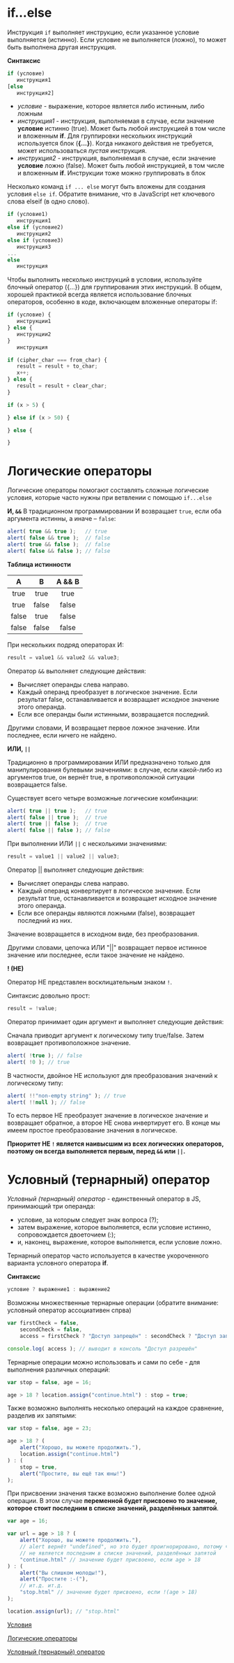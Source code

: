 # if...else

Инструкция ```if``` выполняет инструкцию, если указанное условие выполняется (истинно). Если условие не выполняется (ложно), то может быть выполнена другая инструкция.

**Синтаксис**

```js
if (условие)
   инструкция1
[else
   инструкция2]
```

* *условие* - выражение, которое является либо истинным, либо ложным
* *инструкция1* - инструкция, выполняемая в случае, если значение **условие** истинно (true). Может быть любой инструкцией в том числе и вложенным **if**. Для группировки нескольких инструкций используется блок (**{...}**). Когда никакого действия не требуется, может использоваться *пустая* инструкция.
* *инструкция2* - инструкция, выполняемая в случае, если значение **условие** ложно (false). Может быть любой инструкцией, в том числе и вложенным **if**. Инструкции тоже можно группировать в блок 

Несколько команд ```if ... else``` могут быть вложены для создания условия ```else if```. Обратите внимание, что в JavaScript нет ключевого слова elseif (в одно слово).

```js
if (условие1)
   инструкция1
else if (условие2)
   инструкция2
else if (условие3)
   инструкция3
...
else
   инструкция
```
Чтобы выполнить несколько инструкций в условии, используйте блочный оператор ({...}) для группирования этих инструкций. В общем, хорошей практикой всегда является использование блочных операторов, особенно в коде, включающем вложенные операторы if:

```js
if (условие) {
   инструкции1
} else {
   инструкции2
}
   инструкция
```

```js
if (cipher_char === from_char) {
   result = result + to_char;
   x++;
} else {
   result = result + clear_char;
}
```
```js
if (x > 5) {

} else if (x > 50) {

} else {

}
```

# Логические операторы

Логические операторы помогают составлять сложные логические условия, которые часто нужны при ветвлении с помощью ```if...else```

**И, ``` && ```**
В традиционном программировании И возвращает ```true```, если оба аргумента истинны, а иначе – ```false```:

```js
alert( true && true );   // true
alert( false && true );  // false
alert( true && false );  // false
alert( false && false ); // false
```
**Таблица истинности**


| **A**    | **B**     |**A && B**|
|:--------:|:---------:|:--------:|
| true     |true       |true |
| true     |false      |false|
| false    |true       |false|
| false    |false      |false|

При нескольких подряд операторах И:

```js
result = value1 && value2 && value3;
```
Оператор ```&&``` выполняет следующие действия:

* Вычисляет операнды слева направо.
* Каждый операнд преобразует в логическое значение. Если результат false, останавливается и возвращает исходное значение этого операнда. 
* Если все операнды были истинными, возвращается последний.

Другими словами, И возвращает первое ложное значение. Или последнее, если ничего не найдено.

**ИЛИ, ``` || ```**

Традиционно в программировании ИЛИ предназначено только для манипулирования булевыми значениями: в случае, если какой-либо из аргументов true, он вернёт true, в противоположной ситуации возвращается false.

Существует всего четыре возможные логические комбинации:

```js
alert( true || true );   // true
alert( false || true );  // true
alert( true || false );  // true
alert( false || false ); // false
```
При выполнении ИЛИ ```||``` с несколькими значениями:

```js
result = value1 || value2 || value3;
```
Оператор || выполняет следующие действия:

* Вычисляет операнды слева направо.
* Каждый операнд конвертирует в логическое значение. Если результат true, останавливается и возвращает исходное значение этого операнда.
* Если все операнды являются ложными (false), возвращает последний из них.

Значение возвращается в исходном виде, без преобразования.

Другими словами, цепочка ИЛИ "||" возвращает первое истинное значение или последнее, если такое значение не найдено.

**! (НЕ)**

Оператор НЕ представлен восклицательным знаком ```!```.

Синтаксис довольно прост:

```js
result = !value;
```
Оператор принимает один аргумент и выполняет следующие действия:

Сначала приводит аргумент к логическому типу true/false.
Затем возвращает противоположное значение.

```js
alert( !true ); // false
alert( !0 ); // true
```
В частности, двойное НЕ используют для преобразования значений к логическому типу:

```js
alert( !!"non-empty string" ); // true
alert( !!null ); // false
```
То есть первое НЕ преобразует значение в логическое значение и возвращает обратное, а второе НЕ снова инвертирует его. В конце мы имеем простое преобразование значения в логическое.

**Приоритет НЕ ```!``` является наивысшим из всех логических операторов, поэтому он всегда выполняется первым, перед ```&&``` или ```||```.**

# Условный (тернарный) оператор

*Условный (тернарный) оператор* - единственный оператор в JS, принимающий три операнда: 
* условие, за которым следует знак вопроса (?);
* затем выражение, которое выполняется, если условие истинно, сопровождается двоеточием (:);
* и, наконец, выражение, которое выполняется, если условие ложно.

Тернарный оператор часто используется в качестве укороченного варианта условного оператора **if**.

**Синтаксис**

```js
условие ? выражение1 : выражение2
```
Возможны множественные тернарные операции (обратите внимание: условный оператор ассоциативен спрва)

```js
var firstCheck = false,
    secondCheck = false,
    access = firstCheck ? "Доступ запрещён" : secondCheck ? "Доступ запрещён" : "Доступ разрешён";

console.log( access ); // выводит в консоль "Доступ разрешён"
```

Тернарные операции можно использовать и сами по себе - для выполнения различных операций:

```js
var stop = false, age = 16;

age > 18 ? location.assign("continue.html") : stop = true;
```

Также возможно выполнять несколько операций на каждое сравнение, разделив их запятыми:

```js
var stop = false, age = 23;

age > 18 ? (
    alert("Хорошо, вы можете продолжить."),
    location.assign("continue.html")
) : (
    stop = true,
    alert("Простите, вы ещё так юны!")
);
```

При присвоении значения также возможно выполнение более одной операции. В этом случае **переменной будет присвоено то значение, которое стоит последним в списке значений, разделённых запятой**.

```js
var age = 16;

var url = age > 18 ? (
    alert("Хорошо, вы можете продолжить."),
    // alert вернёт "undefined", но это будет проигнорировано, потому что
    // не является последним в списке значений, разделённых запятой
    "continue.html" // значение будет присвоено, если age > 18
) : (
    alert("Вы слишком молоды!"),
    alert("Простите :-("),
    // ит.д. ит.д.
    "stop.html" // значение будет присвоено, если !(age > 18)
);

location.assign(url); // "stop.html"
```

[Условия](https://developer.mozilla.org/ru/docs/Web/JavaScript/Reference/Statements/if...else)

[Логические операторы](https://learn.javascript.ru/logical-operators)

[Условный (тернарный) оператор](https://developer.mozilla.org/ru/docs/Web/JavaScript/Reference/Operators/Conditional_Operator)

